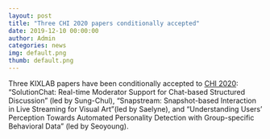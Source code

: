 ```yaml
---
layout: post
title: "Three CHI 2020 papers conditionally accepted"
date: 2019-12-10 00:00:00
author: Admin
categories: news
img: default.png
thumb: default.png
---
```


Three KIXLAB papers have been conditionally accepted to <a href="https://chi2020.acm.org/">CHI 2020</a>: “SolutionChat: Real-time Moderator Support for Chat-based Structured Discussion” (led by Sung-Chul), “Snapstream: Snapshot-based Interaction in Live Streaming for Visual Art”(led by Saelyne), and “Understanding Users’ Perception Towards Automated Personality Detection with Group-specific Behavioral Data” (led by Seoyoung).
